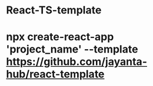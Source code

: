 # React-TS-template
# npx create-react-app 'project_name' --template https://github.com/jayanta-hub/react-template
